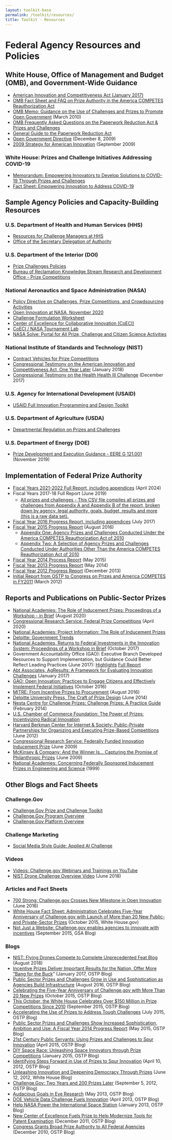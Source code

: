 ```yaml
---
layout: toolkit-base
permalink: /toolkit/resources/
title: Toolkit - Resources
---
```


<div class="toolkit usa-toolkit">
  <h1 id="federal-agency-resources-and-policies">Federal Agency Resources and Policies</h1>

  <h2 id="white-house-office-of-management-and-budget-omb-and-government-wide-guidance">White House, Office of Management and Budget (OMB), and Government-Wide Guidance</h2>
  <ul>
    <li><a href="https://www.congress.gov/bill/114th-congress/senate-bill/3084/text">American Innovation and Competitiveness Act (January 2017)</a></li>
    <li><a href="https://www.whitehouse.gov/wp-content/uploads/legacy_drupal_files/omb/assets/egov_docs/prize_authority_in_the_america_competes_reauthorization_act.pdf">OMB Fact Sheet and FAQ on Prize Authority in the America COMPETES Reauthorization Act</a></li>
    <li><a href="{{ site.baseurl }}/assets/document-library/Memoranda-Guidance-Use-Challenges-Prizes-Promote-Open-Government-M10-11.pdf">OMB Memo: Guidance on the Use of Challenges and Prizes to Promote Open Government</a> (March 2010)</li>
    <li><a href="{{ site.baseurl }}/assets/document-library/OIRA Challenge and Prizes FAQS.pdf">OMB Frequently Asked Questions on the Paperwork Reduction Act &amp; Prizes and Challenges</a></li>
    <li><a href="https://pra.digital.gov/">General Guide to the Paperwork Reduction Act</a></li>
    <li><a href="{{ site.baseurl }}/assets/document-library/Open-Government-Directive-M10-06.pdf">Open Government Directive</a> (December 8, 2009)</li>
    <li><a href="{{ site.baseurl }}/assets/document-library/Strategy-American-Innovation-2009.pdf">2009 Strategy for American Innovation</a> (September 2009)</li>
  </ul>

  <h3 id="white-house-prizes-and-challenge-initiatives-addressing-covid-19">White House: Prizes and Challenge Initiatives Addressing COVID-19</h3>
  <ul>
    <li><a href="{{ site.baseurl }}/assets/document-library/08.12.20 OSTP MEMO - Prizes and Challenges (2).pdf">Memorandum: Empowering Innovators to Develop Solutions to COVID-19 Through Prizes and Challenges</a></li>
    <li><a href="{{ site.baseurl }}/assets/document-library/WHOSTP COVID Innovation Fact Sheet (1).pdf">Fact Sheet: Empowering Innovation to Address COVID-19</a></li>
  </ul>

  <h2 id="sample-agency-policies-and-capacity-building-resources">Sample Agency Policies and Capacity-Building Resources</h2>

  <h3 id="us-department-of-health-and-human-services-hhs">U.S. Department of Health and Human Services (HHS)</h3>
  <ul>
    <li><a href="http://www.hhs.gov/idealab/competes/">Resources for Challenge Managers at HHS</a></li>
    <li><a href="https://www.gpo.gov/fdsys/pkg/FR-2011-05-04/pdf/2011-10847.pdf">Office of the Secretary Delegation of Authority</a></li>
  </ul>

  <h3 id="us-department-of-the-interior-doi">U.S. Department of the Interior (DOI)</h3>
  <ul>
    <li><a href="https://www.doi.gov/prizes/policies">Prize Challenges Policies</a></li>
    <!--*<li> [Bureau of Reclamation FY18 Prize Competitions Fact Sheet](https://www.usbr.gov/research/challenges/docs/FY18.pdf)</li>-->
    <li><a href="https://www.usbr.gov/research/docs/ks/ks-2019-04.pdf">Bureau of Reclamation Knowledge Stream Research and Development Office - Prize Competitions</a></li>
  </ul>

  <!-- Rest of the content goes here -->
  <h3 id="national-aeronautics-and-space-administration-nasa">National Aeronautics and Space Administration (NASA)</h3>

  <ul>
    <li><a href="http://nodis3.gsfc.nasa.gov/displayDir.cfm?t=NPD&amp;c=1090&amp;s=1">Policy Directive on Challenges, Prize Competitions, and Crowdsourcing Activities</a></li>
    <li><a href="{{ site.baseurl }}/assets/document-library/2020 Open Innovation at NASA.pdf">Open Innovation at NASA, November 2020</a></li>
    <li><a href="https://www.nasa.gov/sites/default/files/atoms/files/challengeproject_formulation_worksheet.pdf">Challenge Formulation Worksheet</a></li>
    <li><a href="https://www.nasa.gov/offices/COECI/index.html">Center of Excellence for Collaborative Innovation (CoECI)</a></li>
    <li><a href="https://www.nasa.gov/coeci/ntl">CoECI / NASA Tournament Lab</a></li>
    <li><a href="https://www.nasa.gov/solve">NASA Solve: Portal for All Prize, Challenge and Citizen Science Activities</a></li>
  </ul>

  <h3 id="national-institute-of-standards-and-technology-nist">National Institute of Standards and Technology (NIST)</h3>

  <ul>
    <li><a href="https://www.nist.gov/ctl/pscr/contract-vehicles-prize-challenges">Contract Vehicles for Prize Competitions</a></li>
    <li><a href="https://www.nist.gov/speech-testimony/one-year-later-american-innovation-and-competitiveness-act">Congressional Testimony on the American Innovation and Competitiveness Act, One Year Later</a> (January 2018)</li>
    <li><a href="https://www.nist.gov/speech-testimony/head-health-challenge-preventing-head-trauma-football-field-shop-floor-battlefield">Congressional Testimony on the Health Health III Challenge</a> (December 2017)</li>
  </ul>

  <h3 id="us-agency-for-international-development-usaid">U.S. Agency for International Development (USAID)</h3>

  <ul>
    <li><a href="https://pdf.usaid.gov/pdf_docs/PBAAF082.pdf">USAID Full Innovation Programming and Design Toolkit</a></li>
  </ul>

  <h3 id="us-department-of-agriculture-usda">U.S. Department of Agriculture (USDA)</h3>

  <ul>
    <li><a href="https://www.ocio.usda.gov/document/departmental-regulation-2405-001">Departmental Regulation on Prizes and Challenges</a></li>
  </ul>

  <h3 id="us-department-of-energy-doe">U.S. Department of Energy (DOE)</h3>

  <ul>
    <li><a href="{{ site.baseurl }}/assets/document-library/EERE_G_121.001_EERE_Prize_Guidance_0 (1).pdf">Prize Development and Execution Guidance - EERE G 121.001</a> (November 2019)</li>
  </ul>

  <h2 id="implementation-of-federal-prize-authority">Implementation of Federal Prize Authority</h2>

  <ul>
    <li><a href="https://www.whitehouse.gov/ostp/news-updates/2024/04/16/the-implementation-of-federal-prize-and-citizen-science-authority-for-fiscal-years-21-22/">Fiscal Years 2021-2022 Full Report, including appendices</a> (April 2024)
    <li>Fiscal Years 2017-18 Full Report (June 2019)
      <ul style="margin-top: 0.25em;">
        <li><a href="{{ site.baseurl }}/assets/document-library/prize-competition-appendices-as-a-CSV.CSV">All prizes and challenges - This CSV file compiles all prizes and challenges from Appendix A and Appendix B of the report, broken down by agency, legal authority, goals, budget, results and more (this is a raw data set).</a></li>
      </ul>
    </li>
    <li><a href="{{ site.baseurl }}/assets/document-library/FY2016-Implementation-Federal-Prize-Authority-Report-and-Appendices.pdf">Fiscal Year 2016 Progress Report, including appendices</a> (July 2017)</li>
    <li><a href="{{ site.baseurl }}/assets/document-library/FY2015-Implementation-Federal-Prize-Authority-Report.pdf">Fiscal Year 2015 Progress Report</a> (August 2016)
      <ul>
        <li><a href="{{ site.baseurl }}/assets/document-library/FY_2015_COMPETES_Prize_Report_Appendix_1.pdf">Appendix One: Agency Prizes and Challenges Conducted Under the America COMPETES Reauthorization Act of 2010</a></li>
        <li><a href="{{ site.baseurl }}/assets/document-library/FY_2015_COMPETES_Prize_Report_Appendix_2.pdf">Appendix Two: A Selection of Agency Prizes and Challenges Conducted Under Authorities Other Than the America COMPETES Reauthorization Act of 2010</a></li>
      </ul>
    </li>
    <li><a href="{{ site.baseurl }}/assets/document-library/FY2014-Implementation-Federal-Prize-Authority-Report.pdf">Fiscal Year 2014 Process Report</a> (May 2015)</li>
    <li><a href="{{ site.baseurl }}/assets/document-library/FY2013-Implementation-Federal-Prize-Authority-Report.pdf">Fiscal Year 2013 Progress Report</a> (May 2014)</li>
    <li><a href="{{ site.baseurl }}/assets/document-library/FY2012-Implementation-Federal-Prize-Authority-Report.pdf">Fiscal Year 2012 Progress Report</a> (December 2013)</li>
    <li><a href="{{ site.baseurl }}/assets/document-library/FY2011-Implementation-Federal-Prize-Authority-Report.pdf">Initial Report from OSTP to Congress on Prizes and America COMPETES in FY2011</a> (March 2012)</li>
  </ul>

  <h2 id="reports-and-publications-on-public-sector-prizes">Reports and Publications on Public-Sector Prizes</h2>

  <ul>
    <li><a href="https://www.nap.edu/read/25892/chapter/1">National Academies: The Role of Inducement Prizes: Proceedings of a Workshop - in Brief</a> (August 2020)</li>
    <li><a href="https://fas.org/sgp/crs/misc/R45271.pdf">Congressional Research Service: Federal Prize Competitions</a> (April 2020)</li>
    <li><a href="https://www.nationalacademies.org/our-work/the-role-of-inducement-prizes">National Academies: Project Information: The Role of Inducement Prizes</a></li>
    <li><a href="https://www2.deloitte.com/insights/us/en/industry/public-sector/government-trends.html">Deloitte: Government Trends</a></li>
    <li><a href="https://www.nap.edu/read/24905/chapter/1">National Academies, Returns to Federal Investments in the Innovation System: Proceedings of a Workshop in Brief</a> (October 2017)</li>
    <li>Government Accountability Office (GAO): Executive Branch Developed Resources to Support Implementation, but Guidance Could Better Reflect Leading Practices (June 2017): <a href="http://www.gao.gov/assets/690/685162.pdf">Highlights</a> <a href="http://www.gao.gov/assets/690/685161.pdf">Full Report</a></li>
    <li><a href="http://www.abtassociates.com/Reports/2017/AgResults-A-Framework-for-Evaluating-Innovation-Ch.aspx">Abt Associates, AgResults: A Framework for Evaluating Innovation Challenges</a>  (January 2017)</li>
    <li><a href="http://www.gao.gov/products/GAO-17-14">GAO: Open Innovation: Practices to Engage Citizens and Effectively Implement Federal Initiatives</a> (October 2016)</li>
    <li><a href="https://apps.dtic.mil/sti/citations/AD1108074">MITRE: From Incentive Prizes to Procurement</a> (August 2016)</li>
    <li><a href="http://dupress.com/articles/the-craft-of-incentive-prize-design/">Deloitte University Press, The Craft of Prize Design</a> (June 2014)</li>
    <li><a href="http://www.nesta.org.uk/blog/how-run-challenge-prize">Nesta Centre for Challenge Prizes: Challenge Prizes: A Practice Guide</a> (February 2014)</li>
    <li><a href="https://www.uschamberfoundation.org/power-prizes-incentivizing-radical-innovation-0">U.S. Chamber of Commerce Foundation: The Power of Prizes: Incentivizing Radical Innovation</a></li>
    <li><a href="http://cyber.law.harvard.edu/publications/2012/public_private_partnerships_for_organizing_and_executing_prize-based_competitions">Harvard Berkman Center for Internet &amp; Society: Public-Private Partnerships for Organizing and Executing Prize-Based Competitions</a> (June 2012)</li>
    <li><a href="https://www.esd.whs.mil/Portals/54/Documents/FOID/Reading%20Room/DARPA/15-F-0059_CRS_FOR_CONGRESS.FEDERALLY_FUNDED_INNOV_INDUCMNT_PRZS.pdf">Congressional Research Service: Federally Funded Innovation Inducement Prize</a> (June 2009)</li>
    <li><a href="https://www.mckinsey.com/industries/public-and-social-sector/our-insights/and-the-winner-is-philanthropists-and-governments-make-prizes-count">McKinsey &amp; Company: And the Winner Is… Capturing the Promise of Philanthropic Prizes</a> (June 2009)</li>
    <li><a href="https://www.nap.edu/catalog/9724/concerning-federally-sponsored-inducement-prizes-in-engineering-and-science">National Academies: Concerning Federally Sponsored Inducement Prizes in Engineering and Science</a> (1999)</li>
  </ul>

  <h2 id="other-blogs-and-fact-sheets">Other Blogs and Fact Sheets</h2>

  <h3 id="challengegov">Challenge.Gov</h3>
  <ul>
    <li><a href="{{ site.baseurl }}/assets/document-library/ChallengeGov_Federal_Agency_Toolkit_13Oct2021.pdf">Challenge.Gov Prize and Challenge Toolkit</a></li>
    <li><a href="{{ site.baseurl }}/assets/document-library/ChallengeGov_Program_Overview.pdf">Challenge.Gov Program Overview</a></li>
    <li><a href="{{ site.baseurl }}/assets/document-library/ChallengeGov_Platform_Overview.pdf">Challenge.Gov Platform Overview</a></li>
  </ul>

  <h3 id="challenge-marketing">Challenge Marketing</h3>
  <ul>
    <li><a href="{{ site.baseurl }}/assets/document-library/AppliedAIChallenge_SocialMediaStyleGuide.pdf">Social Media Style Guide: Applied AI Challenge</a></li>
  </ul>

  <h3 id="videos">Videos</h3>

  <ul>
    <li><a href="https://www.youtube.com/playlist?list=PLd9b-GuOJ3nFeJeAHAn3Z5opohjxIw8OC">Videos: Challenge.gov Webinars and Trainings on YouTube</a></li>
    <li><a href="https://www.nist.gov/video/nist-drone-challenge">NIST Drone Challenge Overview Video</a> (June 2018)</li>
  </ul>

  <h3 id="articles-and-fact-sheets">Articles and Fact Sheets</h3>

  <ul>
    <li><a href="https://digital.gov/2016/06/15/700-strong-challenge-gov-crosses-new-milestone-in-open-innovation/">700 Strong: Challenge.gov Crosses New Milestone in Open Innovation</a> (June 2016)</li>
    <li><a href="https://obamawhitehouse.archives.gov/the-press-office/2015/10/07/fact-sheet-administration-celebrates-five-year-anniversary-challengegov">White House Fact Sheet: Administration Celebrates Five-Year Anniversary of Challenge.gov with Launch of More than 20 New Public- and Private-Sector Prizes</a> (October 2015, White House.gov)</li>
    <li><a href="http://www.digitalgov.gov/2015/09/10/not-just-a-website-challenge-gov-enables-agencies-to-innovate-with-incentives/">Not Just a Website: Challenge.gov enables agencies to innovate with incentives</a> (September 2015, GSA Blog)</li>
  </ul>

  <h3 id="blogs">Blogs</h3>

  <ul class="margin-bottom-0">
    <li><a href="https://www.nist.gov/blogs/taking-measure/flying-drones-compete-complete-unprecedented-feat">NIST: Flying Drones Compete to Complete Unprecedented Feat Blog</a> (August 2018)</li>
    <li><a href="{{ site.baseurl }}/assets/document-library/Blog-Incentive-prizes-deliver-important-results-for-the-Nation-offer-more-bang-for-the-buck.pdf">Incentive Prizes Deliver Important Results for the Nation, Offer More “Bang for the Buck</a>” (January 2017, OSTP Blog)</li>
    <li><a href="https://obamawhitehouse.archives.gov/blog/2016/08/10/public-sector-prizes-and-challenges-continue-grow-use-and-sophistication">Public Sector Prizes and Challenges Grow in Use and Sophistication as Agencies Build Infrastructure</a> (August 2016, OSTP Blog)</li>
    <li><a href="https://obamawhitehouse.archives.gov/blog/2015/10/06/celebrating-five-year-anniversary-challengegov-more-20-new-prizes">Celebrating the Five-Year Anniversary of Challenge.gov with More Than 20 New Prizes</a> (October 2015, OSTP Blog)</li>
    <li><a href="https://obamawhitehouse.archives.gov/blog/2015/09/21/october-white-house-celebrates-over-150-million-prize-competitions-2010">This October, the White House Celebrates Over $150 Million in Prize Competitions Since 2010</a> (September 2015, OSTP Blog)</li>
    <li><a href="https://obamawhitehouse.archives.gov/blog/2015/07/17/accelerating-use-prizes-address-tough-challenges">Accelerating the Use of Prizes to Address Tough Challenges</a> (July 2015, OSTP Blog)</li>
    <li><a href="https://obamawhitehouse.archives.gov/blog/2015/05/08/public-sector-prizes-and-challenges-show-increased-sophistication-ambition-and-use-f">Public Sector Prizes and Challenges Show Increased Sophistication, Ambition and Use: A Fiscal Year 2014 Progress Report</a> (May 2015, OSTP Blog)</li>
    <li><a href="https://obamawhitehouse.archives.gov/blog/2015/04/17/21st-century-public-servants-using-prizes-and-challenges-spur-innovation">21st Century Public Servants: Using Prizes and Challenges to Spur Innovation</a> (April 2015, OSTP Blog)</li>
    <li><a href="https://obamawhitehouse.archives.gov/blog/2015/01/29/diy-space-race-unleashing-space-innovators-through-prize-competitions">DIY Space Race: Unleashing Space Innovators through Prize Competitions</a> (January 2015, OSTP Blog)</li>
    <li><a href="{{ site.baseurl }}/assets/document-library/Blog-Identifying-Steps-Forward-Use-Prizes-Spur-Innovation.pdf">Identifying Steps Forward in Use of Prizes to Spur Innovation</a> (April 10, 2012, OSTP Blog)</li>
    <li><a href="https://obamawhitehouse.archives.gov/blog/2012/06/12/unleashing-innovation-deepening-democracy-through-prizes">Unleashing Innovation and Deepening Democracy Through Prizes</a> (June 12, 2012, White House Blog)</li>
    <li><a href="https://obamawhitehouse.archives.gov/blog/2012/09/05/challengegov-two-years-and-200-prizes-later">Challenge.Gov: Two Years and 200 Prizes Later</a> (September 5, 2012, OSTP Blog)</li>
    <li><a href="https://obamawhitehouse.archives.gov/blog/2013/05/15/audacious-goals-eye-research">Audacious Goals in Eye Research</a> (May 2013, OSTP Blog)</li>
    <li><a href="https://obamawhitehouse.archives.gov/blog/2013/04/11/doe-vehicle-data-challenge-fuels-innovation">DOE Vehicle Data Challenge Fuels Innovation</a> (April 2013, OSTP Blog)</li>
    <li><a href="https://obamawhitehouse.archives.gov/blog/2013/01/25/help-nasa-power-international-space-station">Help NASA Power the International Space Station</a> (January 2013, OSTP Blog)</li>
    <li><a href="https://obamawhitehouse.archives.gov/blog/2011/12/16/new-center-excellence-fuels-prize-help-modernize-tools-patent-examination">New Center of Excellence Fuels Prize to Help Modernize Tools for Patent Examination</a> (December 2011, OSTP Blog)</li>
    <li class="margin-bottom-0"><a href="https://obamawhitehouse.archives.gov/blog/2010/12/21/congress-grants-broad-prize-authority-all-federal-agencies">Congress Grants Broad Prize Authority to All Federal Agencies</a> (December 2010, OSTP Blog)</li>
  </ul>
  <!-- Rest of the content ends here -->
  
  </div>
